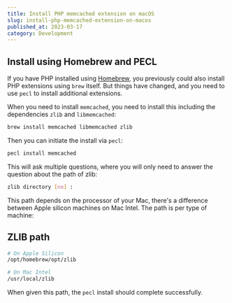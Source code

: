 ```yaml
---
title: Install PHP memcached extension on macOS
slug: install-php-memcached-extension-on-macos
published_at: 2023-03-17
category: Development
---
```


## Install using Homebrew and PECL

If you have PHP installed using [Homebrew](https://brew.sh), you previously could also install PHP extensions using `brew` itself. But things have changed, and you need to use `pecl` to install additional extensions.

When you need to install `memcached`, you need to install this including the dependencies `zlib` and `libmemcached`:

```bash
brew install memcached libmemcached zlib
```

Then you can initiate the install via `pecl`:

```bash
pecl install memcached
```

This will ask multiple questions, where you will only need to answer the question about the path of zlib:

```bash
zlib directory [no] :
```

This path depends on the processor of your Mac, there's a difference between Apple silicon machines on Mac Intel. The path is per type of machine:

## ZLIB path

```bash
# On Apple Silicon
/opt/homebrew/opt/zlib

# On Mac Intel
/usr/local/zlib
```

When given this path, the `pecl` install should complete successfully.
